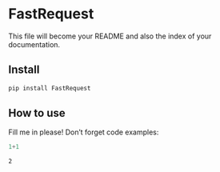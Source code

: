 # FastRequest


<!-- WARNING: THIS FILE WAS AUTOGENERATED! DO NOT EDIT! -->

This file will become your README and also the index of your
documentation.

## Install

``` sh
pip install FastRequest
```

## How to use

Fill me in please! Don’t forget code examples:

``` python
1+1
```

    2
